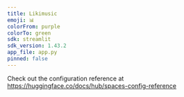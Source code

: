 ```yaml
---
title: Likimusic
emoji: 📊
colorFrom: purple
colorTo: green
sdk: streamlit
sdk_version: 1.43.2
app_file: app.py
pinned: false
---
```


Check out the configuration reference at https://huggingface.co/docs/hub/spaces-config-reference
